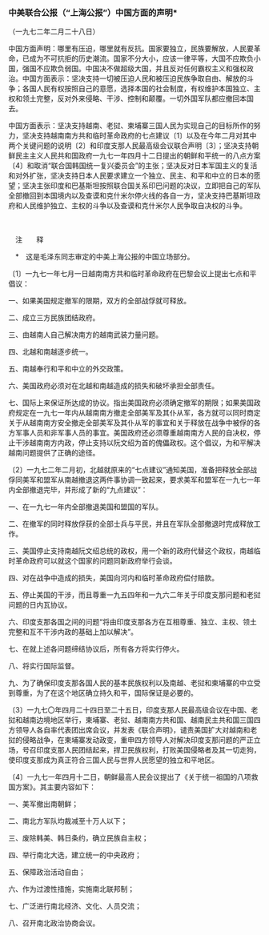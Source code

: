 ### **中美联合公报（“上海公报”）中国方面的声明**\*
（一九七二年二月二十八日）

中国方面声明：哪里有压迫，哪里就有反抗。国家要独立，民族要解放，人民要革命，已成为不可抗拒的历史潮流。国家不分大小，应该一律平等，大国不应欺负小国，强国不应欺负弱国。中国决不做超级大国，并且反对任何霸权主义和强权政治。中国方面表示：坚决支持一切被压迫人民和被压迫民族争取自由、解放的斗争；各国人民有权按照自己的意愿，选择本国的社会制度，有权维护本国独立、主权和领土完整，反对外来侵略、干涉、控制和颠覆。一切外国军队都应撤回本国去。

中国方面表示：坚决支持越南、老挝、柬埔寨三国人民为实现自己的目标所作的努力，坚决支持越南南方共和临时革命政府的七点建议〔1〕以及在今年二月对其中两个关键问题的说明〔2〕和印度支那人民最高级会议联合声明〔3〕；坚决支持朝鲜民主主义人民共和国政府一九七一年四月十二日提出的朝鲜和平统一的八点方案〔4〕和取消“联合国韩国统一复兴委员会”的主张；坚决反对日本军国主义的复活和对外扩张，坚决支持日本人民要求建立一个独立、民主、和平和中立的日本的愿望；坚决主张印度和巴基斯坦按照联合国关系印巴问题的决议，立即把自己的军队全部撤回到本国境内以及查谟和克什米尔停火线的各自一方，坚决支持巴基斯坦政府和人民维护独立、主权的斗争以及查谟和克什米尔人民争取自决权的斗争。

　　

　注　　释　

　\*　这是毛泽东同志审定的中美上海公报的中国立场部分。

〔1〕一九七一年七月一日越南南方共和临时革命政府在巴黎会议上提出七点和平倡议：

一、如果美国规定撤军的限期，双方的全部战俘就可释放。

二、成立三方民族团结政府。

三、由越南人自己解决南方的越南武装力量问题。

四、北越和南越逐步统一。

五、南越奉行和平和中立的外交政策。

六、美国政府必须对在北越和南越造成的损失和破坏承担全部责任。

七、国际上来保证所达成的协议。指出美国政府必须确定撤军的期限；如果美国政府规定在一九七一年内从越南南方撤走全部美军及其仆从军，各方就可以同时商定关于从越南南方安全撤走全部美军及其仆从军的事宜和关于释放在战争中被俘的各方军事人员和非军事人员的事宜。美国政府还必须尊重越南南方人民的自决权，停止干涉越南南方内政，停止支持以阮文绍为首的傀儡政权。这个倡议，为和平解决越南问题提供了正确的途径。

〔2〕一九七二年二月初，北越就原来的“七点建议”通知美国，准备把释放全部战俘同美军和盟军从南越撤退这两件事协调一致起来，要求美军和盟军在一九七一年内全部撤退完毕，并形成了新的“九点建议”：

一、在一九七一年内全部撤退美国和盟国的军队。

二、在撤军的同时释放俘获的全部士兵与平民，并且在军队全部撤退时完成释放工作。

三、美国停止支持南越阮文绍总统的政权，用一个新的政府代替这个政权，南越临时革命政府可以就这个国家的问题同新政府举行会谈。

四、对在战争中造成的损失，美国向河内和临时革命政府偿付赔款。

五、停止美国的干涉，而且尊重一九五四年和一九六二年关于印度支那问题和老挝问题的日内瓦协议。

六、印度支那各国之间的问题“将由印度支那各方在互相尊重、独立、主权、领土完整和互不干涉内政的基础上加以解决”。

七、在就上述各问题缔结协议后，所有各方将实行停火。

八、将实行国际监督。

九、为了确保印度支那各国人民的基本民族权利以及南越、老挝和柬埔寨的中立受到尊重，为了在这个地区确立持久和平，国际保证是必要的。

〔3〕一九七〇年四月二十四日至二十五日，印度支那人民最高级会议在中国、老挝和越南边境地区举行，柬埔寨、老挝、越南南方共和国、越南民主共和国三国四方领导人各自率代表团出席会议，并发表《联合声明》，谴责美国扩大对越南和老挝的侵略战争，在柬埔寨发动政变，重申四方领导人对解决印度支那问题的严正立场，号召印度支那人民团结起来，捍卫民族权利，打败美国侵略者及其一切走狗，使印度支那成为真正符合三国人民与世界人民愿望的独立和平地区。

〔4〕一九七一年四月十二日，朝鲜最高人民会议提出了《关于统一祖国的八项救国方案》。其主要内容如下：

一、美军撤出南朝鲜；

二、南北方军队均裁减至十万人以下；

三、废除韩美、韩日条约，确立民族自主权；

四、举行南北大选，建立统一的中央政府；

五、保障政治活动自由；

六、作为过渡性措施，实施南北联邦制；

七、广泛进行南北经济、文化、人员交流；

八、召开南北政治协商会议。